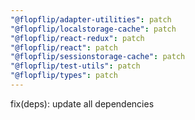 ```yaml
---
"@flopflip/adapter-utilities": patch
"@flopflip/localstorage-cache": patch
"@flopflip/react-redux": patch
"@flopflip/react": patch
"@flopflip/sessionstorage-cache": patch
"@flopflip/test-utils": patch
"@flopflip/types": patch
---
```


fix(deps): update all dependencies
